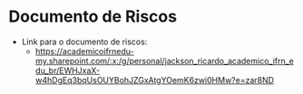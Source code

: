 # Documento de Riscos

- Link para o documento de riscos:
  - https://academicoifrnedu-my.sharepoint.com/:x:/g/personal/jackson_ricardo_academico_ifrn_edu_br/EWHJxaX-w4hDgEq3bqUsOUYBohJZGxAtgYOemK6zwi0HMw?e=zar8ND